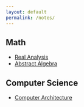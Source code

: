 ```yaml
---
layout: default
permalink: /notes/
---
```


## Math

* [Real Analysis](real-analysis/)
* [Abstract Algebra](abstract-algebra/)

## Computer Science

* [Computer Architecture](computer-architecture/)